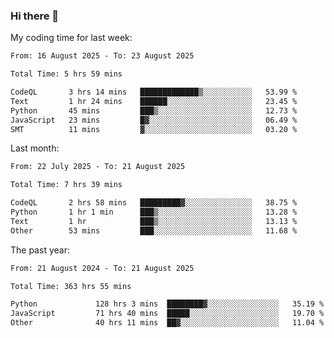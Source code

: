 ### Hi there 👋

My coding time for last week:

<!--START_SECTION:week-->

```txt
From: 16 August 2025 - To: 23 August 2025

Total Time: 5 hrs 59 mins

CodeQL       3 hrs 14 mins   █████████████▒░░░░░░░░░░░   53.99 %
Text         1 hr 24 mins    ██████░░░░░░░░░░░░░░░░░░░   23.45 %
Python       45 mins         ███▒░░░░░░░░░░░░░░░░░░░░░   12.73 %
JavaScript   23 mins         █▓░░░░░░░░░░░░░░░░░░░░░░░   06.49 %
SMT          11 mins         ▓░░░░░░░░░░░░░░░░░░░░░░░░   03.20 %
```

<!--END_SECTION:week-->

Last month:

<!--START_SECTION:month-->

```txt
From: 22 July 2025 - To: 21 August 2025

Total Time: 7 hrs 39 mins

CodeQL       2 hrs 58 mins   █████████▓░░░░░░░░░░░░░░░   38.75 %
Python       1 hr 1 min      ███▒░░░░░░░░░░░░░░░░░░░░░   13.28 %
Text         1 hr            ███▒░░░░░░░░░░░░░░░░░░░░░   13.13 %
Other        53 mins         ███░░░░░░░░░░░░░░░░░░░░░░   11.68 %
```

<!--END_SECTION:month-->

The past year:

<!--START_SECTION:year-->

```txt
From: 21 August 2024 - To: 21 August 2025

Total Time: 363 hrs 55 mins

Python             128 hrs 3 mins  ████████▓░░░░░░░░░░░░░░░░   35.19 %
JavaScript         71 hrs 40 mins  █████░░░░░░░░░░░░░░░░░░░░   19.70 %
Other              40 hrs 11 mins  ██▓░░░░░░░░░░░░░░░░░░░░░░   11.04 %
```

<!--END_SECTION:year-->
